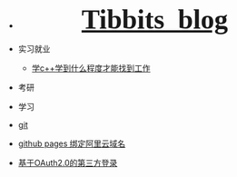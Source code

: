 
* <font face="Kunstler Script" size=20><center> [**Tibbits_blog**](_homepage)</center></font>

* 实习就业
  - [学c++学到什么程度才能找到工作](/实习就业/学c++学到什么程度才能找到工作)
  
* 考研

* 学习
-  [git](/学习/git)
  
-  [github pages 绑定阿里云域名](/学习/githubpages绑定阿里云域名)
  
- [基于OAuth2.0的第三方登录](/学习/基于OAuth2.0的第三方登录)

